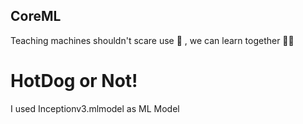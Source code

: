 ## CoreML

Teaching machines shouldn't scare use 🐓 , we can learn together 💪🏼

# HotDog or Not!
I used Inceptionv3.mlmodel as ML Model


